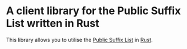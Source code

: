 # A client library for the Public Suffix List written in Rust

This library allows you to utilise the [Public Suffix List](https://publicsuffix.org) in [Rust](https://www.rust-lang.org).
